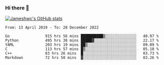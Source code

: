### Hi there 👋

[![Jameshwc's GitHub stats](https://github-readme-stats.vercel.app/api?username=jameshwc)](https://github.com/anuraghazra/github-readme-stats)

<!--START_SECTION:waka-->

```text
From: 13 April 2019 - To: 28 December 2022

Go                915 hrs 56 mins ██████████▒░░░░░░░░░░░░░░   40.97 %
Python            495 hrs 38 mins █████▓░░░░░░░░░░░░░░░░░░░   22.17 %
YAML              203 hrs 19 mins ██▒░░░░░░░░░░░░░░░░░░░░░░   09.09 %
C                 113 hrs 57 mins █▒░░░░░░░░░░░░░░░░░░░░░░░   05.10 %
C++               83 hrs 26 mins  █░░░░░░░░░░░░░░░░░░░░░░░░   03.73 %
Markdown          72 hrs 50 mins  ▓░░░░░░░░░░░░░░░░░░░░░░░░   03.26 %
```

<!--END_SECTION:waka-->